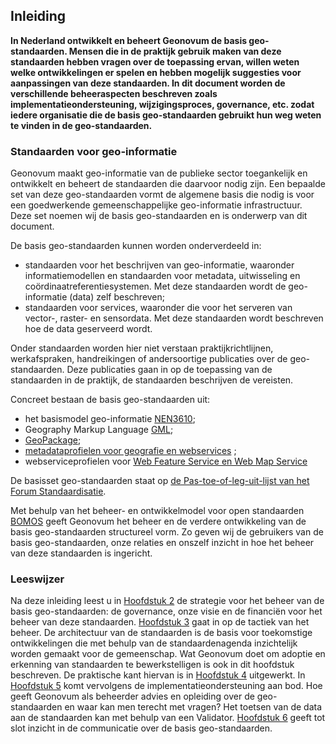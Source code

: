 ## Inleiding

**In Nederland ontwikkelt en beheert Geonovum de basis geo-standaarden. Mensen die in de praktijk gebruik maken van deze standaarden hebben vragen over de toepassing ervan, willen weten welke ontwikkelingen er spelen en hebben mogelijk suggesties voor aanpassingen van deze standaarden. In dit document worden de verschillende beheeraspecten beschreven zoals implementatieondersteuning, wijzigingsproces, governance, etc. zodat iedere organisatie die de basis geo-standaarden gebruikt hun weg weten te vinden in de geo-standaarden.**

### Standaarden voor geo-informatie

Geonovum maakt geo-informatie van de publieke sector toegankelijk en ontwikkelt en beheert de
standaarden die daarvoor nodig zijn. Een bepaalde set van deze geo-standaarden vormt de algemene basis die nodig is voor een goedwerkende gemeenschappelijke geo-informatie infrastructuur. Deze set noemen wij de basis geo-standaarden en is onderwerp van dit document.

De basis geo-standaarden kunnen worden onderverdeeld in:
- standaarden voor het beschrijven van geo-informatie, waaronder informatiemodellen en standaarden voor metadata, uitwisseling en coördinaatreferentiesystemen. Met deze standaarden wordt de geo-informatie (data) zelf beschreven;
- standaarden voor services, waaronder die voor het serveren van vector-, raster- en sensordata. Met deze standaarden wordt beschreven hoe de data geserveerd wordt. 

Onder standaarden worden hier niet verstaan praktijkrichtlijnen, werkafspraken, handreikingen of andersoortige publicaties over de geo-standaarden. Deze publicaties gaan in op de toepassing van de standaarden in de praktijk, de standaarden beschrijven de vereisten.

Concreet bestaan de basis geo-standaarden uit:
-	het basismodel geo-informatie [NEN3610](http://www.geonovum.nl/onderwerpen/basismodel-geo-informatie-nen3610);
-	Geography Markup Language [GML](http://www.geonovum.nl/onderwerpen/geography-markup-language-gml);
-	[GeoPackage](http://www.geopackage.org/spec/);
-	[metadataprofielen voor geografie en webservices](https://www.geonovum.nl/geo-standaarden/metadata) ;
-	webserviceprofielen voor [Web Feature Service en Web Map Service](https://www.geonovum.nl/geo-standaarden/services)

De basisset geo-standaarden staat op [de Pas-toe-of-leg-uit-lijst van het Forum Standaardisatie](https://www.forumstandaardisatie.nl/open-standaarden).

Met behulp van het beheer- en ontwikkelmodel voor open standaarden [BOMOS](https://www.logius.nl/diensten/bomos) geeft Geonovum het beheer en de verdere ontwikkeling van de basis geo-standaarden structureel vorm. Zo geven wij de gebruikers van de basis geo-standaarden, onze relaties en onszelf inzicht in hoe het beheer van deze standaarden is ingericht.



### Leeswijzer

Na deze inleiding leest u in [Hoofdstuk 2](#strategie) de strategie voor het beheer van de basis geo-standaarden: de governance, onze visie en de financiën voor het beheer van deze standaarden. [Hoofdstuk 3](#tactiek) gaat in op de tactiek van het beheer. De architectuur van de standaarden is de basis voor toekomstige ontwikkelingen die met behulp van de standaardenagenda inzichtelijk worden gemaakt voor de gemeenschap. Wat Geonovum doet om adoptie en erkenning van standaarden te bewerkstelligen is ook in dit hoofdstuk beschreven. De praktische kant hiervan is in [Hoofdstuk 4](#operationeel) uitgewerkt. In [Hoofdstuk 5](#implementatieondersteuning) komt vervolgens de implementatieondersteuning aan bod. Hoe geeft Geonovum als beheerder advies en opleiding over de geo-standaarden en waar kan men terecht met vragen? Het toetsen van de data aan de standaarden kan met behulp van een Validator. [Hoofdstuk 6](#communicatie) geeft tot slot inzicht in de communicatie over de basis geo-standaarden.

